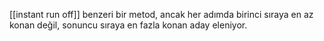[[instant run off]] benzeri bir metod, ancak her adımda birinci sıraya en az konan değil, sonuncu sıraya en fazla konan aday eleniyor.